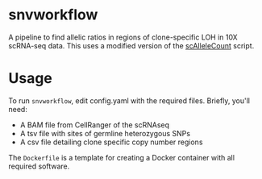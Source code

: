 # snvworkflow

A pipeline to find allelic ratios in regions of clone-specific LOH in 10X scRNA-seq data. This uses a modified version of the [scAlleleCount](https://github.com/barkasn/scAlleleCount) script.

# Usage

To run `snvworkflow`, edit config.yaml with the required files. Briefly, you'll need:

- A BAM file from CellRanger of the scRNAseq
- A tsv file with sites of germline heterozygous SNPs
- A csv file detailing clone specific copy number regions

The `Dockerfile` is a template for creating a Docker container with all required software.
